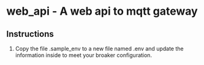 # web_api - A web api to mqtt gateway

## Instructions
1) Copy the file .sample_env to a new file named .env and update the information inside to meet your broaker configuration.
